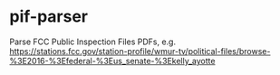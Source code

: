 # pif-parser

Parse FCC Public Inspection Files PDFs, e.g. https://stations.fcc.gov/station-profile/wmur-tv/political-files/browse-%3E2016-%3Efederal-%3Eus_senate-%3Ekelly_ayotte